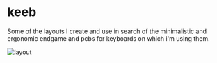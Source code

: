 # keeb

Some of the layouts I create and use in search of the minimalistic and ergonomic endgame and pcbs for keyboards on which i'm using them.

![layout](https://www.figma.com/file/U76kOsEBRkw48MskRFrctC/Untitled?type=design&node-id=1%3A2&t=6O4kXtSbVqc4HCQa-1)
